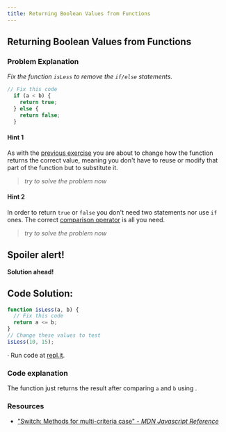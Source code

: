 ```yaml
---
title: Returning Boolean Values from Functions
---
```

## Returning Boolean Values from Functions

### Problem Explanation

_Fix the function `isLess` to remove the `if/else` statements._
```js
// Fix this code
  if (a < b) {
    return true;
  } else {
    return false;
  }
```

#### Hint 1
As with the [previous exercise](https://learn.freecodecamp.org/javascript-algorithms-and-data-structures/basic-javascript/replacing-if-else-chains-with-switch) you are about to change how the function returns the correct value, meaning you don't have to reuse or modify that part of the function but to substitute it.
> _try to solve the problem now_

#### Hint 2
In order to return `true` or `false` you don't need two statements nor use `if` ones. The correct [comparison operator](https://developer.mozilla.org/en-US/docs/Web/JavaScript/Reference/Operators/Comparison_Operators) is all you need.
> _try to solve the problem now_

## Spoiler alert!

**Solution ahead!**

## Code Solution:
```javascript
function isLess(a, b) {
  // Fix this code
  return a <= b;
}
// Change these values to test
isLess(10, 15);
```

·  Run code at [repl.it](https://repl.it/@AdrianSkar/Basic-Js-Returning-boolean-from-function).

### Code explanation
The function just returns the result after comparing `a` and `b` using . 

### Resources
- ["Switch: Methods for multi-criteria case" - *MDN Javascript Reference*](https://developer.mozilla.org/en-US/docs/Web/JavaScript/Reference/Statements/switch)
<!--stackedit_data:
eyJoaXN0b3J5IjpbLTQwNDYzOTY2NSwxODM3NTUyMjkzLC0xMT
UwMTMzMjY3LDE1MTM4NDYyMDQsLTIxNDY3NjQ0NDcsLTI0MDYw
NzA1NSwyMTM1NjAxNjI0LDgxNTIzNjk1OCw4MjA4MTUyODcsLT
ExNTY0MzI2MjYsLTU5ODkyNTQwNiwtOTkyMzQ2Mjk3LC0xMzY1
MDA3NzU1LDM1NTE0MzA0NywtMTI1Mzg4MjM3OCwtMTQ0NDA4ND
I0NCwtMTA5MjAxNjYzNSwyOTE0NzAxOCwtMTkzNTQxNjIzMCwt
MTcwMzQ5MTQ2NV19
-->